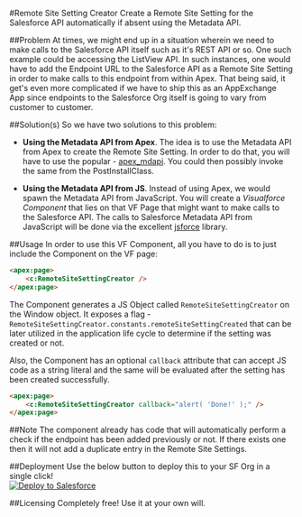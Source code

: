#Remote Site Setting Creator
Create a Remote Site Setting for the Salesforce API automatically if absent using the Metadata API.

##Problem
At times, we might end up in a situation wherein we need to make calls to the Salesforce API itself such as it's REST API or so. One such example could be accessing the ListView API. In such instances, one would have to add the Endpoint URL to the Salesforce API as a Remote Site Setting in order to make calls to this endpoint from within Apex. That being said, it get's even more complicated if we have to ship this as an AppExchange App since endpoints to the Salesforce Org itself is going to vary from customer to customer.

##Solution(s)
So we have two solutions to this problem:

*   **Using the Metadata API from Apex**. The idea is to use the Metadata API from Apex to create the Remote Site Setting. In order to do that, you will have to use the popular - [apex_mdapi](https://github.com/financialforcedev/apex-mdap]). You could then possibly invoke the same from the PostInstallClass.

*   **Using the Metadata API from JS**. Instead of using Apex, we would spawn the Metadata API from JavaScript. You will create a *Visualforce Component* that lies on that VF Page that might want to make calls to the Salesforce API. The calls to Salesforce Metadata API from JavaScript will be done via the excellent [jsforce](https://jsforce.github.io/) library.

##Usage
In order to use this VF Component, all you have to do is to just include the Component on the VF page:

```html
<apex:page>
    <c:RemoteSiteSettingCreator />
</apex:page>
```
The Component generates a JS Object called ```RemoteSiteSettingCreator``` on the Window object. It exposes a flag - ```RemoteSiteSettingCreator.constants.remoteSiteSettingCreated``` that can be later utilized in the application life cycle to determine if the setting was created or not.

Also, the Component has an optional ```callback``` attribute that can accept JS code as a string literal and the same will be evaluated after the setting has been created successfully.

```html
<apex:page>
    <c:RemoteSiteSettingCreator callback="alert( 'Done!' );" />
</apex:page>
```

##Note
The component already has code that will automatically perform a check if the endpoint has been added previously or not. If there exists one then it will not add a duplicate entry in the Remote Site Settings.

##Deployment
Use the below button to deploy this to your SF Org in a single click!
<br/><a href="https://githubsfdeploy.herokuapp.com?owner=Deepak-K-Anand&repo=RemoteSiteSettingCreator">
  <img alt="Deploy to Salesforce"
       src="https://raw.githubusercontent.com/afawcett/githubsfdeploy/master/src/main/webapp/resources/img/deploy.png">
</a>

##Licensing
Completely free! Use it at your own will.
